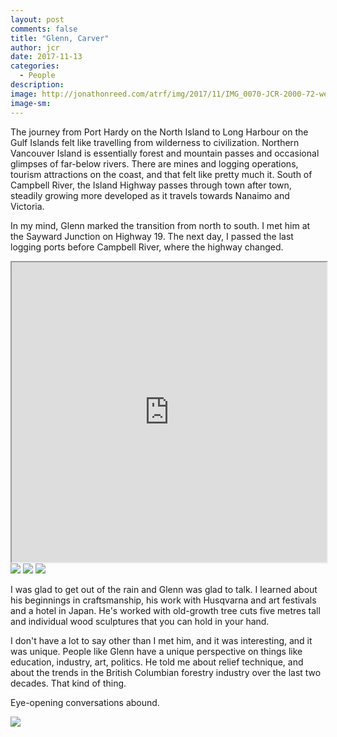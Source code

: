 ```yaml
---
layout: post
comments: false
title: "Glenn, Carver"
author: jcr
date: 2017-11-13
categories:
  - People
description: 
image: http://jonathonreed.com/atrf/img/2017/11/IMG_0070-JCR-2000-72-web.jpg
image-sm:
---
```


The journey from Port Hardy on the North Island to Long Harbour on the Gulf Islands felt like travelling from wilderness to civilization. Northern Vancouver Island is essentially forest and mountain passes and occasional glimpses of far-below rivers. There are mines and logging operations, tourism attractions on the coast, and that felt like pretty much it. South of Campbell River, the Island Highway passes through town after town, steadily growing more developed as it travels towards Nanaimo and Victoria.

In my mind, Glenn marked the transition from north to south. I met him at the Sayward Junction on Highway 19. The next day, I passed the last logging ports before Campbell River, where the highway changed.

<iframe src="https://www.google.com/maps/d/u/0/embed?mid=1l_jaMhWKI-luk3Qb5Z-UgnSBBCG6unnD" width="100%" height="480"></iframe>

<img src="http://jonathonreed.com/atrf/img/2017/11/IMG_0077-JCR-2000-72-web.jpg">

<img src="http://jonathonreed.com/atrf/img/2017/11/IMG_0075-JCR-2000-72-web.jpg">

<img src="http://jonathonreed.com/atrf/img/2017/11/IMG_0052-JCR-2000-72-web.jpg">

I was glad to get out of the rain and Glenn was glad to talk. I learned about his beginnings in craftsmanship, his work with Husqvarna and art festivals and a hotel in Japan. He's worked with old-growth tree cuts five metres tall and individual wood sculptures that you can hold in your hand.

I don't have a lot to say other than I met him, and it was interesting, and it was unique. People like Glenn have a unique perspective on things like education, industry, art, politics. He told me about relief technique, and about the trends in the British Columbian forestry industry over the last two decades. That kind of thing.

Eye-opening conversations abound.

<img src="http://jonathonreed.com/atrf/img/2017/11/IMG_0059-JCR-2000-72-web.jpg">
